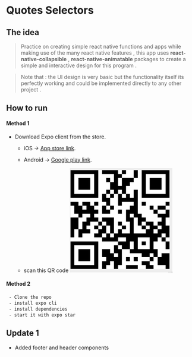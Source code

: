# Quotes Selectors 

## The idea 
> Practice on creating simple react native functions and apps while making use of the many react native features , this app uses **react-native-collapsible** , **react-native-animatable** packages to create a simple and interactive design for this program .

> Note that : the UI design is very basic but the functionality itself its perfectly working and could be implemented directly to any other project . 


## How to run 

#### Method 1
- Download Expo client from the store.
   - iOS -> [App store link](https://apps.apple.com/us/app/expo-client/id982107779).
   - Android -> [Google play link](https://play.google.com/store/apps/details?id=host.exp.exponent).

    - scan this QR code 
    ![Qr Code](QRCode.PNG)


#### Method 2 

     - Clone the repo
     - install expo cli
     - install dependencies 
     - start it with expo star 



## Update 1 
- Added footer and header components 

